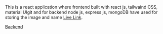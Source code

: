 This is a react application where frontend built with react js, tailwaind CSS, material UIgit and for backend node js, express js, mongoDB have used for storing the image and name
[Live Link](https://github.com/facebook/create-react-app).

[Backend](https://just-swap.herokuapp.com)
